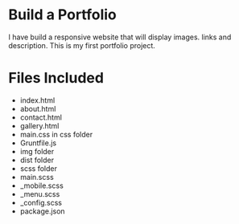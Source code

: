 # Build a Portfolio
I have build a responsive website that will display images. links and description.
This is my first portfolio project.

# Files Included

* index.html
* about.html
* contact.html
* gallery.html
* main.css in css folder
* Gruntfile.js
* img folder
* dist folder
* scss folder
* main.scss
* _mobile.scss
* _menu.scss
* _config.scss
* package.json
